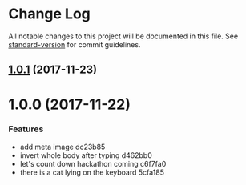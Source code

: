 # Change Log

All notable changes to this project will be documented in this file. See [standard-version](https://github.com/conventional-changelog/standard-version) for commit guidelines.

<a name="1.0.1"></a>
## [1.0.1](https://github.com/25sprout/1st-hackathon/compare/v1.0.0...v1.0.1) (2017-11-23)



<a name="1.0.0"></a>
# 1.0.0 (2017-11-22)


### Features

* add meta image dc23b85
* invert whole body after typing d462bb0
* let's count down hackathon coming c6f7fa0
* there is a cat lying on the keyboard 5cfa185
